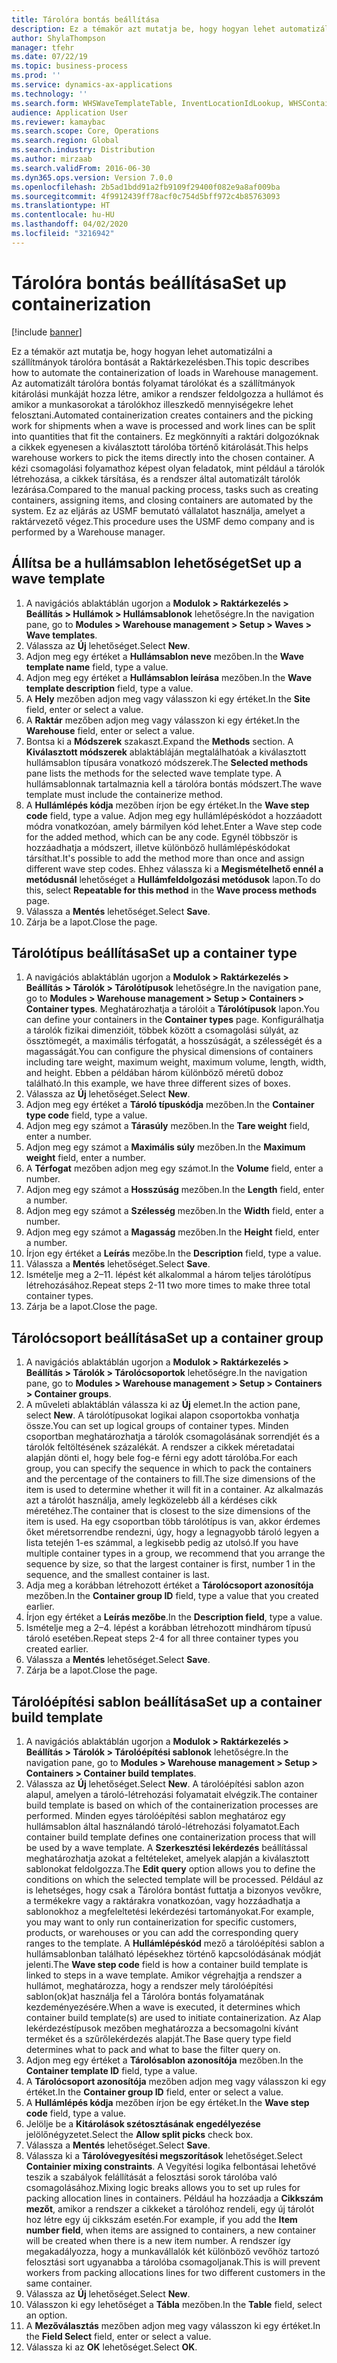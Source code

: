 ```yaml
---
title: Tárolóra bontás beállítása
description: Ez a témakör azt mutatja be, hogy hogyan lehet automatizálni a szállítmányok tárolóra bontását a Raktárkezelésben.
author: ShylaThompson
manager: tfehr
ms.date: 07/22/19
ms.topic: business-process
ms.prod: ''
ms.service: dynamics-ax-applications
ms.technology: ''
ms.search.form: WHSWaveTemplateTable, InventLocationIdLookup, WHSContainerType, WHSContainerGroup, WHSContainerizationTable, WHSContainerizationBreak, WHSCreateContainerBreak
audience: Application User
ms.reviewer: kamaybac
ms.search.scope: Core, Operations
ms.search.region: Global
ms.search.industry: Distribution
ms.author: mirzaab
ms.search.validFrom: 2016-06-30
ms.dyn365.ops.version: Version 7.0.0
ms.openlocfilehash: 2b5ad1bdd91a2fb9109f29400f082e9a8af009ba
ms.sourcegitcommit: 4f9912439ff78acf0c754d5bff972c4b85763093
ms.translationtype: HT
ms.contentlocale: hu-HU
ms.lasthandoff: 04/02/2020
ms.locfileid: "3216942"
---
```

# <a name="set-up-containerization"></a><span data-ttu-id="c31f5-103">Tárolóra bontás beállítása</span><span class="sxs-lookup"><span data-stu-id="c31f5-103">Set up containerization</span></span>

[!include [banner](../../includes/banner.md)]

<span data-ttu-id="c31f5-104">Ez a témakör azt mutatja be, hogy hogyan lehet automatizálni a szállítmányok tárolóra bontását a Raktárkezelésben.</span><span class="sxs-lookup"><span data-stu-id="c31f5-104">This topic describes how to automate the containerization of loads in Warehouse management.</span></span> <span data-ttu-id="c31f5-105">Az automatizált tárolóra bontás folyamat tárolókat és a szállítmányok kitárolási munkáját hozza létre, amikor a rendszer feldolgozza a hullámot és amikor a munkasorokat a tárolókhoz illeszkedő mennyiségekre lehet felosztani.</span><span class="sxs-lookup"><span data-stu-id="c31f5-105">Automated containerization creates containers and the picking work for shipments when a wave is processed and work lines can be split into quantities that fit the containers.</span></span> <span data-ttu-id="c31f5-106">Ez megkönnyíti a raktári dolgozóknak a cikkek egyenesen a kiválasztott tárolóba történő kitárolását.</span><span class="sxs-lookup"><span data-stu-id="c31f5-106">This helps warehouse workers to pick the items directly into the chosen container.</span></span> <span data-ttu-id="c31f5-107">A kézi csomagolási folyamathoz képest olyan feladatok, mint például a tárolók létrehozása, a cikkek társítása, és a rendszer által automatizált tárolók lezárása.</span><span class="sxs-lookup"><span data-stu-id="c31f5-107">Compared to the manual packing process, tasks such as creating containers, assigning items, and closing containers are automated by the system.</span></span> <span data-ttu-id="c31f5-108">Ez az eljárás az USMF bemutató vállalatot használja, amelyet a raktárvezető végez.</span><span class="sxs-lookup"><span data-stu-id="c31f5-108">This procedure uses the USMF demo company and is performed by a Warehouse manager.</span></span>


## <a name="set-up-a-wave-template"></a><span data-ttu-id="c31f5-109">Állítsa be a hullámsablon lehetőséget</span><span class="sxs-lookup"><span data-stu-id="c31f5-109">Set up a wave template</span></span>
1. <span data-ttu-id="c31f5-110">A navigációs ablaktáblán ugorjon a **Modulok > Raktárkezelés > Beállítás > Hullámok > Hullámsablonok** lehetőségre.</span><span class="sxs-lookup"><span data-stu-id="c31f5-110">In the navigation pane, go to **Modules > Warehouse management > Setup > Waves > Wave templates**.</span></span>
2. <span data-ttu-id="c31f5-111">Válassza az **Új** lehetőséget.</span><span class="sxs-lookup"><span data-stu-id="c31f5-111">Select **New**.</span></span>
3. <span data-ttu-id="c31f5-112">Adjon meg egy értéket a **Hullámsablon neve** mezőben.</span><span class="sxs-lookup"><span data-stu-id="c31f5-112">In the **Wave template name** field, type a value.</span></span>
4. <span data-ttu-id="c31f5-113">Adjon meg egy értéket a **Hullámsablon leírása** mezőben.</span><span class="sxs-lookup"><span data-stu-id="c31f5-113">In the **Wave template description** field, type a value.</span></span>
5. <span data-ttu-id="c31f5-114">A **Hely** mezőben adjon meg vagy válasszon ki egy értéket.</span><span class="sxs-lookup"><span data-stu-id="c31f5-114">In the **Site** field, enter or select a value.</span></span>
6. <span data-ttu-id="c31f5-115">A **Raktár** mezőben adjon meg vagy válasszon ki egy értéket.</span><span class="sxs-lookup"><span data-stu-id="c31f5-115">In the **Warehouse** field, enter or select a value.</span></span>
7. <span data-ttu-id="c31f5-116">Bontsa ki a **Módszerek** szakaszt.</span><span class="sxs-lookup"><span data-stu-id="c31f5-116">Expand the **Methods** section.</span></span> <span data-ttu-id="c31f5-117">A **Kiválasztott módszerek** ablaktábláján megtalálhatóak a kiválasztott hullámsablon típusára vonatkozó módszerek.</span><span class="sxs-lookup"><span data-stu-id="c31f5-117">The **Selected methods** pane lists the methods for the selected wave template type.</span></span> <span data-ttu-id="c31f5-118">A hullámsablonnak tartalmaznia kell a tárolóra bontás módszert.</span><span class="sxs-lookup"><span data-stu-id="c31f5-118">The wave template must include the containerize method.</span></span>  
8. <span data-ttu-id="c31f5-119">A **Hullámlépés kódja** mezőben írjon be egy értéket.</span><span class="sxs-lookup"><span data-stu-id="c31f5-119">In the **Wave step code** field, type a value.</span></span> <span data-ttu-id="c31f5-120">Adjon meg egy hullámlépéskódot a hozzáadott módra vonatkozóan, amely bármilyen kód lehet.</span><span class="sxs-lookup"><span data-stu-id="c31f5-120">Enter a Wave step code for the added method, which can be any code.</span></span> <span data-ttu-id="c31f5-121">Egynél többször is hozzáadhatja a módszert, illetve különböző hullámlépéskódokat társíthat.</span><span class="sxs-lookup"><span data-stu-id="c31f5-121">It's possible to add the method more than once and assign different wave step codes.</span></span> <span data-ttu-id="c31f5-122">Ehhez válassza ki a **Megismételhető ennél a metódusnál** lehetőséget a **Hullámfeldolgozási metódusok** lapon.</span><span class="sxs-lookup"><span data-stu-id="c31f5-122">To do this, select **Repeatable for this method** in the **Wave process methods** page.</span></span>  
9. <span data-ttu-id="c31f5-123">Válassza a **Mentés** lehetőséget.</span><span class="sxs-lookup"><span data-stu-id="c31f5-123">Select **Save**.</span></span>
10. <span data-ttu-id="c31f5-124">Zárja be a lapot.</span><span class="sxs-lookup"><span data-stu-id="c31f5-124">Close the page.</span></span>

## <a name="set-up-a-container-type"></a><span data-ttu-id="c31f5-125">Tárolótípus beállítása</span><span class="sxs-lookup"><span data-stu-id="c31f5-125">Set up a container type</span></span>
1. <span data-ttu-id="c31f5-126">A navigációs ablaktáblán ugorjon a **Modulok > Raktárkezelés > Beállítás > Tárolók > Tárolótípusok** lehetőségre.</span><span class="sxs-lookup"><span data-stu-id="c31f5-126">In the navigation pane, go to **Modules > Warehouse management > Setup > Containers > Container types**.</span></span> <span data-ttu-id="c31f5-127">Meghatározhatja a tárolóit a **Tárolótípusok** lapon.</span><span class="sxs-lookup"><span data-stu-id="c31f5-127">You can define your containers in the **Container types** page.</span></span> <span data-ttu-id="c31f5-128">Konfigurálhatja a tárolók fizikai dimenzióit, többek között a csomagolási súlyát, az össztömegét, a maximális térfogatát, a hosszúságát, a szélességét és a magasságát.</span><span class="sxs-lookup"><span data-stu-id="c31f5-128">You can configure the physical dimensions of containers including tare weight, maximum weight, maximum volume, length, width, and height.</span></span> <span data-ttu-id="c31f5-129">Ebben a példában három különböző méretű doboz található.</span><span class="sxs-lookup"><span data-stu-id="c31f5-129">In this example, we have three different sizes of boxes.</span></span>  
2. <span data-ttu-id="c31f5-130">Válassza az **Új** lehetőséget.</span><span class="sxs-lookup"><span data-stu-id="c31f5-130">Select **New**.</span></span>
3. <span data-ttu-id="c31f5-131">Adjon meg egy értéket a **Tároló típuskódja** mezőben.</span><span class="sxs-lookup"><span data-stu-id="c31f5-131">In the **Container type code** field, type a value.</span></span>
4. <span data-ttu-id="c31f5-132">Adjon meg egy számot a **Tárasúly** mezőben.</span><span class="sxs-lookup"><span data-stu-id="c31f5-132">In the **Tare weight** field, enter a number.</span></span>
5. <span data-ttu-id="c31f5-133">Adjon meg egy számot a **Maximális súly** mezőben.</span><span class="sxs-lookup"><span data-stu-id="c31f5-133">In the **Maximum weight** field, enter a number.</span></span>
6. <span data-ttu-id="c31f5-134">A **Térfogat** mezőben adjon meg egy számot.</span><span class="sxs-lookup"><span data-stu-id="c31f5-134">In the **Volume** field, enter a number.</span></span>
7. <span data-ttu-id="c31f5-135">Adjon meg egy számot a **Hosszúság** mezőben.</span><span class="sxs-lookup"><span data-stu-id="c31f5-135">In the **Length** field, enter a number.</span></span>
8. <span data-ttu-id="c31f5-136">Adjon meg egy számot a **Szélesség** mezőben.</span><span class="sxs-lookup"><span data-stu-id="c31f5-136">In the **Width** field, enter a number.</span></span>
9. <span data-ttu-id="c31f5-137">Adjon meg egy számot a **Magasság** mezőben.</span><span class="sxs-lookup"><span data-stu-id="c31f5-137">In the **Height** field, enter a number.</span></span>
10. <span data-ttu-id="c31f5-138">Írjon egy értéket a **Leírás** mezőbe.</span><span class="sxs-lookup"><span data-stu-id="c31f5-138">In the **Description** field, type a value.</span></span>
11. <span data-ttu-id="c31f5-139">Válassza a **Mentés** lehetőséget.</span><span class="sxs-lookup"><span data-stu-id="c31f5-139">Select **Save**.</span></span>
13. <span data-ttu-id="c31f5-140">Ismételje meg a 2–11. lépést két alkalommal a három teljes tárolótípus létrehozásához.</span><span class="sxs-lookup"><span data-stu-id="c31f5-140">Repeat steps 2-11 two more times to make three total container types.</span></span>
14. <span data-ttu-id="c31f5-141">Zárja be a lapot.</span><span class="sxs-lookup"><span data-stu-id="c31f5-141">Close the page.</span></span>

## <a name="set-up-a-container-group"></a><span data-ttu-id="c31f5-142">Tárolócsoport beállítása</span><span class="sxs-lookup"><span data-stu-id="c31f5-142">Set up a container group</span></span>
1. <span data-ttu-id="c31f5-143">A navigációs ablaktáblán ugorjon a **Modulok > Raktárkezelés > Beállítás > Tárolók > Tárolócsoportok** lehetőségre.</span><span class="sxs-lookup"><span data-stu-id="c31f5-143">In the navigation pane, go to **Modules > Warehouse management > Setup > Containers > Container groups**.</span></span>
2. <span data-ttu-id="c31f5-144">A műveleti ablaktáblán válassza ki az **Új** elemet.</span><span class="sxs-lookup"><span data-stu-id="c31f5-144">In the action pane, select **New**.</span></span> <span data-ttu-id="c31f5-145">A tárolótípusokat logikai alapon csoportokba vonhatja össze.</span><span class="sxs-lookup"><span data-stu-id="c31f5-145">You can set up logical groups of container types.</span></span> <span data-ttu-id="c31f5-146">Minden csoportban meghatározhatja a tárolók csomagolásának sorrendjét és a tárolók feltöltésének százalékát. A rendszer a cikkek méretadatai alapján dönti el, hogy bele fog-e férni egy adott tárolóba.</span><span class="sxs-lookup"><span data-stu-id="c31f5-146">For each group, you can specify the sequence in which to pack the containers and the percentage of the containers to fill.The size dimensions of the item is used to determine whether it will fit in a container.</span></span> <span data-ttu-id="c31f5-147">Az alkalmazás azt a tárolót használja, amely legközelebb áll a kérdéses cikk méretéhez.</span><span class="sxs-lookup"><span data-stu-id="c31f5-147">The container that is closest to the size dimensions of the item is used.</span></span> <span data-ttu-id="c31f5-148">Ha egy csoportban több tárolótípus is van, akkor érdemes őket méretsorrendbe rendezni, úgy, hogy a legnagyobb tároló legyen a lista tetején 1-es számmal, a legkisebb pedig az utolsó.</span><span class="sxs-lookup"><span data-stu-id="c31f5-148">If you have multiple container types in a group, we recommend that you arrange the sequence by size, so that the largest container is first, number 1 in the sequence, and the smallest container is last.</span></span>    
3. <span data-ttu-id="c31f5-149">Adja meg a korábban létrehozott értéket a **Tárolócsoport azonosítója** mezőben.</span><span class="sxs-lookup"><span data-stu-id="c31f5-149">In the **Container group ID** field, type a value that you created earlier.</span></span>
4. <span data-ttu-id="c31f5-150">Írjon egy értéket a **Leírás mezőbe**.</span><span class="sxs-lookup"><span data-stu-id="c31f5-150">In the **Description field**, type a value.</span></span>
5. <span data-ttu-id="c31f5-151">Ismételje meg a 2–4. lépést a korábban létrehozott mindhárom típusú tároló esetében.</span><span class="sxs-lookup"><span data-stu-id="c31f5-151">Repeat steps 2-4 for all three container types you created earlier.</span></span>
6. <span data-ttu-id="c31f5-152">Válassza a **Mentés** lehetőséget.</span><span class="sxs-lookup"><span data-stu-id="c31f5-152">Select **Save**.</span></span>
7. <span data-ttu-id="c31f5-153">Zárja be a lapot.</span><span class="sxs-lookup"><span data-stu-id="c31f5-153">Close the page.</span></span>

## <a name="set-up-a-container-build-template"></a><span data-ttu-id="c31f5-154">Tárolóépítési sablon beállítása</span><span class="sxs-lookup"><span data-stu-id="c31f5-154">Set up a container build template</span></span>
1. <span data-ttu-id="c31f5-155">A navigációs ablaktáblán ugorjon a **Modulok > Raktárkezelés > Beállítás > Tárolók > Tárolóépítési sablonok** lehetőségre.</span><span class="sxs-lookup"><span data-stu-id="c31f5-155">In the navigation pane, go to **Modules > Warehouse management > Setup > Containers > Container build templates**.</span></span>
2. <span data-ttu-id="c31f5-156">Válassza az **Új** lehetőséget.</span><span class="sxs-lookup"><span data-stu-id="c31f5-156">Select **New**.</span></span> <span data-ttu-id="c31f5-157">A tárolóépítési sablon azon alapul, amelyen a tároló-létrehozási folyamatait elvégzik.</span><span class="sxs-lookup"><span data-stu-id="c31f5-157">The container build template is based on which of the containerization processes are performed.</span></span> <span data-ttu-id="c31f5-158">Minden egyes tárolóépítési sablon meghatároz egy hullámsablon által használandó tároló-létrehozási folyamatot.</span><span class="sxs-lookup"><span data-stu-id="c31f5-158">Each container build template defines one containerization process that will be used by a wave template.</span></span> <span data-ttu-id="c31f5-159">A **Szerkesztési lekérdezés** beállítással meghatározhatja azokat a feltételeket, amelyek alapján a kiválasztott sablonokat feldolgozza.</span><span class="sxs-lookup"><span data-stu-id="c31f5-159">The **Edit query** option allows you to define the conditions on which the selected template will be processed.</span></span> <span data-ttu-id="c31f5-160">Például az is lehetséges, hogy csak a Tárolóra bontást futtatja a bizonyos vevőkre, a termékekre vagy a raktárakra vonatkozóan, vagy hozzáadhatja a sablonokhoz a megfeleltetési lekérdezési tartományokat.</span><span class="sxs-lookup"><span data-stu-id="c31f5-160">For example, you may want to only run containerization for specific customers, products, or warehouses or you can add the corresponding query ranges to the template.</span></span> <span data-ttu-id="c31f5-161">A **Hullámlépéskód** mező a tárolóépítési sablon a hullámsablonban található lépésekhez történő kapcsolódásának módját jelenti.</span><span class="sxs-lookup"><span data-stu-id="c31f5-161">The **Wave step code** field is how a container build template is linked to steps in a wave template.</span></span> <span data-ttu-id="c31f5-162">Amikor végrehajtja a rendszer a hullámot, meghatározza, hogy a rendszer mely tárolóépítési sablon(ok)at használja fel a Tárolóra bontás folyamatának kezdeményezésére.</span><span class="sxs-lookup"><span data-stu-id="c31f5-162">When a wave is executed, it determines which container build template(s) are used to initiate containerization.</span></span> <span data-ttu-id="c31f5-163">Az Alap lekérdezéstípusok mezőben meghatározza a becsomagolni kívánt terméket és a szűrőlekérdezés alapját.</span><span class="sxs-lookup"><span data-stu-id="c31f5-163">The Base query type field determines what to pack and what to base the filter query on.</span></span> 
3. <span data-ttu-id="c31f5-164">Adjon meg egy értéket a **Tárolósablon azonosítója** mezőben.</span><span class="sxs-lookup"><span data-stu-id="c31f5-164">In the **Container template ID** field, type a value.</span></span>
4. <span data-ttu-id="c31f5-165">A **Tárolócsoport azonosítója** mezőben adjon meg vagy válasszon ki egy értéket.</span><span class="sxs-lookup"><span data-stu-id="c31f5-165">In the **Container group ID** field, enter or select a value.</span></span>
5. <span data-ttu-id="c31f5-166">A **Hullámlépés kódja** mezőben írjon be egy értéket.</span><span class="sxs-lookup"><span data-stu-id="c31f5-166">In the **Wave step code** field, type a value.</span></span>
6. <span data-ttu-id="c31f5-167">Jelölje be a **Kitárolások szétosztásának engedélyezése** jelölőnégyzetet.</span><span class="sxs-lookup"><span data-stu-id="c31f5-167">Select the **Allow split picks** check box.</span></span>
7. <span data-ttu-id="c31f5-168">Válassza a **Mentés** lehetőséget.</span><span class="sxs-lookup"><span data-stu-id="c31f5-168">Select **Save**.</span></span>
8. <span data-ttu-id="c31f5-169">Válassza ki a **Tárolóvegyesítési megszorítások** lehetőséget.</span><span class="sxs-lookup"><span data-stu-id="c31f5-169">Select **Containier mixing constraints**.</span></span> <span data-ttu-id="c31f5-170">A Vegyítési logika felbontásai lehetővé teszik a szabályok felállítását a felosztási sorok tárolóba való csomagolásához.</span><span class="sxs-lookup"><span data-stu-id="c31f5-170">Mixing logic breaks allows you to set up rules for packing allocation lines in containers.</span></span> <span data-ttu-id="c31f5-171">Például ha hozzáadja a **Cikkszám mezőt**, amikor a rendszer a cikkeket a tárolóhoz rendeli, egy új tárolót hoz létre egy új cikkszám esetén.</span><span class="sxs-lookup"><span data-stu-id="c31f5-171">For example, if you add the **Item number field**, when items are assigned to containers, a new container will be created when there is a new item number.</span></span> <span data-ttu-id="c31f5-172">A rendszer így megakadályozza, hogy a munkavállalók két különböző vevőhöz tartozó felosztási sort ugyanabba a tárolóba csomagoljanak.</span><span class="sxs-lookup"><span data-stu-id="c31f5-172">This is will prevent workers from packing allocations lines for two different customers in the same container.</span></span>  
9. <span data-ttu-id="c31f5-173">Válassza az **Új** lehetőséget.</span><span class="sxs-lookup"><span data-stu-id="c31f5-173">Select **New**.</span></span>
10. <span data-ttu-id="c31f5-174">Válasszon ki egy lehetőséget a **Tábla** mezőben.</span><span class="sxs-lookup"><span data-stu-id="c31f5-174">In the **Table** field, select an option.</span></span>
11. <span data-ttu-id="c31f5-175">A **Mezőválasztás** mezőben adjon meg vagy válasszon ki egy értéket.</span><span class="sxs-lookup"><span data-stu-id="c31f5-175">In the **Field Select** field, enter or select a value.</span></span>
12. <span data-ttu-id="c31f5-176">Válassza ki az **OK** lehetőséget.</span><span class="sxs-lookup"><span data-stu-id="c31f5-176">Select **OK**.</span></span>

